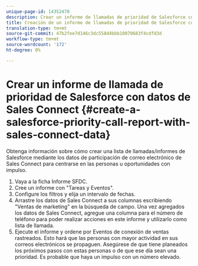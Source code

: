 ```yaml
---
unique-page-id: 14352470
description: Crear un informe de llamadas de prioridad de Salesforce con datos de Sales Connect - Documentos de marketing - Documentación del producto
title: Creación de un informe de llamadas de prioridad de Salesforce con datos de Sales Connect
translation-type: tm+mt
source-git-commit: 47b2fee7d146c3dc558d4bbb10070683f4cdfd3d
workflow-type: tm+mt
source-wordcount: '172'
ht-degree: 0%

---
```



# Crear un informe de llamada de prioridad de Salesforce con datos de Sales Connect {#create-a-salesforce-priority-call-report-with-sales-connect-data}

Obtenga información sobre cómo crear una lista de llamadas/informes de Salesforce mediante los datos de participación de correo electrónico de Sales Connect para centrarse en las personas u oportunidades con impulso.

1. Vaya a la ficha Informe SFDC.
1. Cree un informe con &quot;Tareas y Eventos&quot;.
1. Configure los filtros y elija un intervalo de fechas.
1. Arrastre los datos de Sales Connect a sus columnas escribiendo &quot;Ventas de marketing&quot; en la búsqueda de campo. Una vez agregados los datos de Sales Connect, agregue una columna para el número de teléfono para poder realizar acciones en este informe y utilizarlo como lista de llamada.
1. Ejecute el informe y ordene por Eventos de conexión de ventas rastreados. Esto hará que las personas con mayor actividad en sus correos electrónicos se propaguen. Asegúrese de que tiene planeados los próximos pasos con estas personas o de que ese día sean una prioridad. Es probable que haya un impulso con un número elevado.

